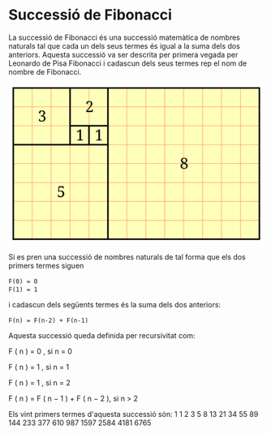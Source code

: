 # Successió de Fibonacci

La successió de Fibonacci és una successió matemàtica de nombres naturals tal que cada un dels seus termes és igual a la suma dels dos anteriors. Aquesta successió va ser descrita per primera vegada per Leonardo de Pisa Fibonacci i cadascun dels seus termes rep el nom de nombre de Fibonacci.

![Un enrajolat amb quadrats els costats dels quals tenen una longitud de nombres de Fibonacci successius](FibonacciBlocks.png)

Si es pren una successió de nombres naturals de tal forma que els dos primers termes siguen

    F(0) = 0
    F(1) = 1

i cadascun dels següents termes és la suma dels dos anteriors:

    F(n) = F(n-2) + F(n-1)

Aquesta successió queda definida per recursivitat com:

F ( n ) = 0 , si  n = 0

F ( n ) = 1 , si  n = 1

F ( n ) = 1 , si  n = 2

F ( n ) = F ( n − 1 ) + F ( n − 2 ), si n > 2

Els vint primers termes d'aquesta successió són: 1 	1 	2 	3 	5 	8 	13 	21 	34 	55 	89 	144 233 377 610 987 1597 2584 	4181 6765
